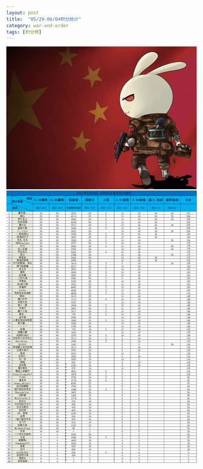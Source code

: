 ```yaml
---
layout: post
title:  "05/29-06/04积分统计"
category: war-and-order
tags: [积分榜]
---
```

![Logo](/media/files/2017/03/24/logo.jpg)
![Core604](/media/files/2017/05/604.png)